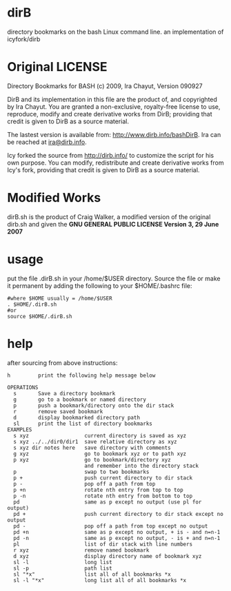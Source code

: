 # dirB
directory bookmarks on the bash Linux command line.  an implementation of icyfork/dirb

# Original LICENSE

Directory Bookmarks for BASH (c) 2009, Ira Chayut, Version 090927

 DirB and its implementation in this file are the product of, and
 copyrighted by Ira Chayut.  You are granted a non-exclusive, royalty-free
 license to use, reproduce, modify and create derivative works from DirB;
 providing that credit is given to DirB as a source material.

 The lastest version is available from: http://www.dirb.info/bashDirB.
 Ira can be reached at ira@dirb.info.

 Icy forked the source from http://dirb.info/ to customize the script
 for his own purpose. You can modify, redistribute and create derivative
 works from Icy's fork, providing that credit is given to DirB as a
 source material.

# Modified Works

dirB.sh is the product of Craig Walker, a modified version of the original
 dirb.sh and given the **GNU GENERAL PUBLIC LICENSE  Version 3, 29 June 2007**

# usage

put the file .dirB.sh in your /home/$USER directory.  Source the file or make
it permanent by adding the following to your $HOME/.bashrc file:
```
#where $HOME usually = /home/$USER
. $HOME/.dirB.sh
#or
source $HOME/.dirB.sh
```
# help
after sourcing from above instructions:
```
h         print the following help message below
```

```
OPERATIONS
  s       Save a directory bookmark
  g       go to a bookmark or named directory
  p       push a bookmark/directory onto the dir stack
  r       remove saved bookmark
  d       display bookmarked directory path
  sl      print the list of directory bookmarks
EXAMPLES
  s xyz                  current directory is saved as xyz
  s xyz ../../dir0/dir1  save relative directory as xyz
  s xyz dir notes here   save directory with comments
  g xyz                  go to bookmark xyz or to path xyz
  p xyz                  go to bookmark/directory xyz
                         and remember into the directory stack
  p                      swap to two bookmarks
  p +                    push current directory to dir stack
  p -                    pop off a path from top
  p +n                   rotate nth entry from top to top
  p -n                   rotate nth entry from bottom to top
  pd                     same as p except no output (use pl for output)
  pd +                   push current directory to dir stack except no output
  pd -                   pop off a path from top except no output                
  pd +n                  same as p except no output, + is - and n=n-1
  pd -n                  same as p except no output, - is + and n=n-1
  pl                     list of dir stack with line numbers
  r xyz                  remove named bookmark
  d xyz                  display directory name of bookmark xyz
  sl -l                  long list
  sl -p                  path list
  sl "*x"                list all of all bookmarks *x
  sl -l "*x"             long list all of all bookmarks *x

```

